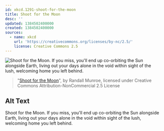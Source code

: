 ```yaml
---
id: xkcd.1291-shoot-for-the-moon
title: Shoot for the Moon
desc: ''
updated: 1384502400000
created: 1384502400000
sources:
  - name: xkcd
    url: 'https://creativecommons.org/licenses/by-nc/2.5/'
    license: Creative Commons 2.5
---
```

![Shoot for the Moon. If you miss, you'll end up co-orbiting the Sun alongside Earth, living out your days alone in the void within sight of the lush, welcoming home you left behind.](https://imgs.xkcd.com/comics/shoot_for_the_moon.png)
> "[Shoot for the Moon](https://xkcd.com/1291/)", by Randall Munroe, licensed under Creative Commons Attribution-NonCommercial 2.5 License

## Alt Text
Shoot for the Moon. If you miss, you'll end up co-orbiting the Sun alongside Earth, living out your days alone in the void within sight of the lush, welcoming home you left behind.
